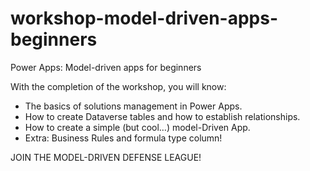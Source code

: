 # workshop-model-driven-apps-beginners

Power Apps: Model-driven apps for beginners

With the completion of the workshop, you will know:

- The basics of solutions management in Power Apps.  
- How to create Dataverse tables and how to establish relationships.  
- How to create a simple (but cool…) model-Driven App.
- Extra: Business Rules and formula type column!
  

JOIN THE MODEL-DRIVEN DEFENSE LEAGUE!
